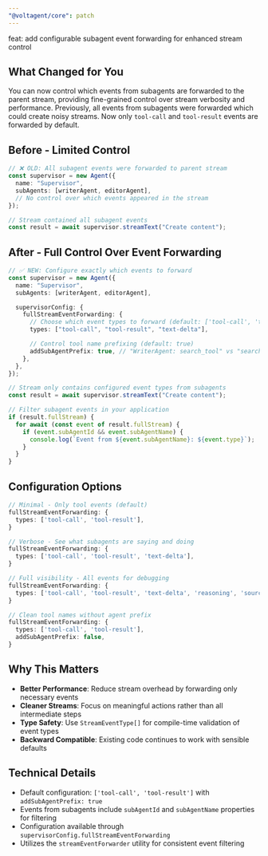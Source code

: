 ```yaml
---
"@voltagent/core": patch
---
```


feat: add configurable subagent event forwarding for enhanced stream control

## What Changed for You

You can now control which events from subagents are forwarded to the parent stream, providing fine-grained control over stream verbosity and performance. Previously, all events from subagents were forwarded which could create noisy streams. Now only `tool-call` and `tool-result` events are forwarded by default.

## Before - Limited Control

```typescript
// ❌ OLD: All subagent events were forwarded to parent stream
const supervisor = new Agent({
  name: "Supervisor",
  subAgents: [writerAgent, editorAgent],
  // No control over which events appeared in the stream
});

// Stream contained all subagent events
const result = await supervisor.streamText("Create content");
```

## After - Full Control Over Event Forwarding

```typescript
// ✅ NEW: Configure exactly which events to forward
const supervisor = new Agent({
  name: "Supervisor",
  subAgents: [writerAgent, editorAgent],

  supervisorConfig: {
    fullStreamEventForwarding: {
      // Choose which event types to forward (default: ['tool-call', 'tool-result'])
      types: ["tool-call", "tool-result", "text-delta"],

      // Control tool name prefixing (default: true)
      addSubAgentPrefix: true, // "WriterAgent: search_tool" vs "search_tool"
    },
  },
});

// Stream only contains configured event types from subagents
const result = await supervisor.streamText("Create content");

// Filter subagent events in your application
if (result.fullStream) {
  for await (const event of result.fullStream) {
    if (event.subAgentId && event.subAgentName) {
      console.log(`Event from ${event.subAgentName}: ${event.type}`);
    }
  }
}
```

## Configuration Options

```typescript
// Minimal - Only tool events (default)
fullStreamEventForwarding: {
  types: ['tool-call', 'tool-result'],
}

// Verbose - See what subagents are saying and doing
fullStreamEventForwarding: {
  types: ['tool-call', 'tool-result', 'text-delta'],
}

// Full visibility - All events for debugging
fullStreamEventForwarding: {
  types: ['tool-call', 'tool-result', 'text-delta', 'reasoning', 'source', 'error', 'finish'],
}

// Clean tool names without agent prefix
fullStreamEventForwarding: {
  types: ['tool-call', 'tool-result'],
  addSubAgentPrefix: false,
}
```

## Why This Matters

- **Better Performance**: Reduce stream overhead by forwarding only necessary events
- **Cleaner Streams**: Focus on meaningful actions rather than all intermediate steps
- **Type Safety**: Use `StreamEventType[]` for compile-time validation of event types
- **Backward Compatible**: Existing code continues to work with sensible defaults

## Technical Details

- Default configuration: `['tool-call', 'tool-result']` with `addSubAgentPrefix: true`
- Events from subagents include `subAgentId` and `subAgentName` properties for filtering
- Configuration available through `supervisorConfig.fullStreamEventForwarding`
- Utilizes the `streamEventForwarder` utility for consistent event filtering
